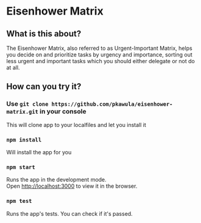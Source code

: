 # Eisenhower Matrix

## What is this about?

The Eisenhower Matrix, also referred to as Urgent-Important Matrix, helps you decide on and prioritize tasks by urgency and importance, sorting out less urgent and important tasks which you should either delegate or not do at all.

## How can you try it?

### Use `git clone https://github.com/pkawula/eisenhower-matrix.git` in your console

This will clone app to your localfiles and let you install it

### `npm install`

Will install the app for you

### `npm start`

Runs the app in the development mode.<br />
Open [http://localhost:3000](http://localhost:3000) to view it in the browser.


### `npm test`

Runs the app's tests. You can check if it's passed.